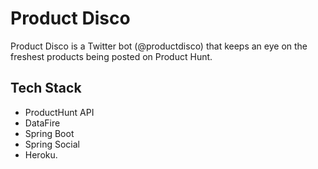 # Product Disco
Product Disco is a Twitter bot (@productdisco) that keeps an eye on the freshest products being posted on Product Hunt.

## Tech Stack

- ProductHunt API
- DataFire
- Spring Boot
- Spring Social
- Heroku.


